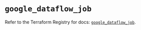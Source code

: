 # `google_dataflow_job`

Refer to the Terraform Registry for docs: [`google_dataflow_job`](https://registry.terraform.io/providers/hashicorp/google/6.45.0/docs/resources/dataflow_job).
